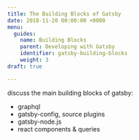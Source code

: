 ```yaml
---
title: The Building Blocks of Gatsby
date: 2018-11-20 00:00:00 +0000
menu:
  guides:
    name: Building Blocks
    parent: Developing with Gatsby
    identifier: gatsby-building-blocks
    weight: 3
draft: true

---
```

discuss the main building blocks of gatsby:

- graphql
- gatsby-config, source plugins
- gatsby-node.js
- react components & queries